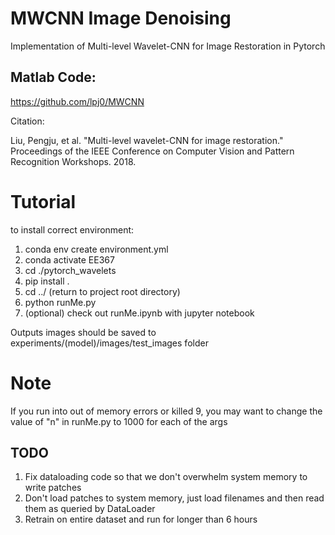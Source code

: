 # MWCNN Image Denoising
Implementation of Multi-level Wavelet-CNN for Image Restoration in Pytorch

## Matlab Code: 

https://github.com/lpj0/MWCNN


Citation: 

Liu, Pengju, et al. "Multi-level wavelet-CNN for image restoration." Proceedings of the IEEE Conference on Computer Vision and Pattern Recognition Workshops. 2018.

# Tutorial
to install correct environment: 
1. conda env create environment.yml
2. conda activate EE367
3. cd ./pytorch_wavelets
4. pip install .
5. cd ../ (return to project root directory)
6. python runMe.py
7. (optional) check out runMe.ipynb with jupyter notebook

Outputs images should be saved to experiments/(model)/images/test_images folder

# Note
If you run into out of memory errors or killed 9, you may want to change the value of "n" in runMe.py to 1000 for each of the args

## TODO
1. Fix dataloading code so that we don't overwhelm system memory to write patches
2. Don't load patches to system memory, just load filenames and then read them as queried by DataLoader
3. Retrain on entire dataset and run for longer than 6 hours

